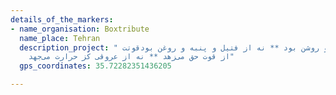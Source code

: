 ```yaml
---
details_of_the_markers:
- name_organisation: Boxtribute
  name_place: Tehran
  description_project: " این چراغ شمس کو روشن بود ** نه از فتیل و پنبه و روغن بودقوتت
    از قوت حق می‌زهد ** نه از عروقی کز حرارت می‌جهد"
  gps_coordinates: 35.72282351436205

---
```

